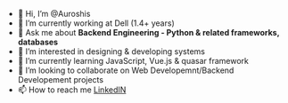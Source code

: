 - 👋 Hi, I’m @Auroshis
- 🔭 I’m currently working at Dell (1.4+ years)
- 💬 Ask me about **Backend Engineering - Python & related frameworks, databases**
- 👀 I’m interested in designing & developing systems
- 🌱 I’m currently learning JavaScript, Vue.js & quasar framework
- 💞️ I’m looking to collaborate on Web Developemnt/Backend Developement projects
- 📫 How to reach me <a target="_blank" href="https://www.linkedin.com/in/auroshisray/">LinkedIN</a>


<!---
Auroshis/Auroshis is a ✨ special ✨ repository because its `README.md` (this file) appears on your GitHub profile.
You can click the Preview link to take a look at your changes.
--->
